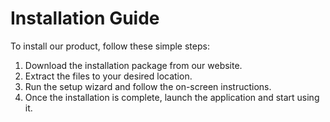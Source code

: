 # Installation Guide
To install our product, follow these simple steps:
1. Download the installation package from our website.
2. Extract the files to your desired location.
3. Run the setup wizard and follow the on-screen instructions.
4. Once the installation is complete, launch the application and start using it.
